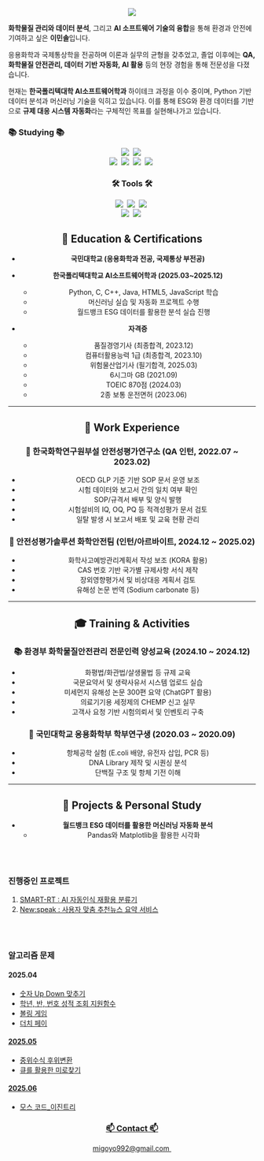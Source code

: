 <div align= "center">
    <img src="https://capsule-render.vercel.app/api?type=rounded&color=90b5fe&height=120&text=Minsol%20Lee&animation=&fontColor=ffffff&fontSize=60" />
    </div>

**화학물질 관리와 데이터 분석**, 그리고 **AI 소프트웨어 기술의 융합**을 통해 환경과 안전에 기여하고 싶은 **이민솔**입니다.

응용화학과 국제통상학을 전공하며 이론과 실무의 균형을 갖추었고, 졸업 이후에는 **QA, 화학물질 안전관리, 데이터 기반 자동화, AI 활용** 등의 현장 경험을 통해 전문성을 다졌습니다.

현재는 **한국폴리텍대학 AI소프트웨어학과** 하이테크 과정을 이수 중이며, Python 기반 데이터 분석과 머신러닝 기술을 익히고 있습니다. 이를 통해 ESG와 환경 데이터를 기반으로 **규제 대응 시스템 자동화**라는 구체적인 목표를 실현해나가고 있습니다.


    
<h3>📚 Studying 📚</h3>
<div align="center">
  <img src="https://img.shields.io/badge/javascript-F7DF1E.svg?style=for-the-badge&logo=javascript&logoColor=20232a" />&nbsp
  <img src="https://img.shields.io/badge/html5-E34F26.svg?style=for-the-badge&logo=html5&logoColor=white" />&nbsp
  <br>
  <img src="https://img.shields.io/badge/python-3670A0?style=for-the-badge&logo=python&logoColor=ffdd54" />&nbsp
  <img src="https://img.shields.io/badge/pandas-150458.svg?style=for-the-badge&logo=pandas&logoColor=white" />&nbsp
  <img src="https://img.shields.io/badge/numpy-4d77cf.svg?style=for-the-badge&logo=numpy&logoColor=white" />&nbsp
  <img src="https://img.shields.io/badge/Matplotlib-11557c.svg?style=for-the-badge&logo=Matplotlib&logoColor=white" />&nbsp

<br>

<h3>🛠 Tools 🛠</h3>
<div align="center">
  <img src="https://img.shields.io/badge/git-F05033.svg?style=for-the-badge&logo=git&logoColor=white" />&nbsp
  <img src="https://img.shields.io/badge/github-181717.svg?style=for-the-badge&logo=github&logoColor=white" />&nbsp
  <img src="https://img.shields.io/badge/Notion-F3F3F3.svg?style=for-the-badge&logo=notion&logoColor=black" />&nbsp
  <br>
  <img src="https://img.shields.io/badge/VSCode-2C2C32.svg?style=for-the-badge&logo=visual-studio-code&logoColor=22ABF3" />&nbsp
  <img src="https://img.shields.io/badge/jupyter-2C2C32.svg?style=for-the-badge&logo=jupyter&logoColor=F37726" />&nbsp
<!--   <img src="https://img.shields.io/badge/Colab-2C2C32.svg?style=for-the-badge&logo=googlecolab&logoColor=F9AB00" />&nbsp -->
</div>

## 🧪 Education & Certifications

- **국민대학교 (응용화학과 전공, 국제통상 부전공)**  

- **한국폴리텍대학교 AI소프트웨어학과 (2025.03~2025.12)**  
  - Python, C, C++, Java, HTML5, JavaScript 학습  
  - 머신러닝 실습 및 자동화 프로젝트 수행  
  - 월드뱅크 ESG 데이터를 활용한 분석 실습 진행

- **자격증**
  - 품질경영기사 (최종합격, 2023.12)
  - 컴퓨터활용능력 1급 (최종합격, 2023.10)
  - 위험물산업기사 (필기합격, 2025.03)
  - 6시그마 GB (2021.09)
  - TOEIC 870점 (2024.03)
  - 2종 보통 운전면허 (2023.06)

---

## 💼 Work Experience

### 🔬 한국화학연구원부설 안전성평가연구소 (QA 인턴, 2022.07 ~ 2023.02)
- OECD GLP 기준 기반 SOP 문서 운영 보조
- 시험 데이터와 보고서 간의 일치 여부 확인
- SOP/규격서 배부 및 양식 발행
- 시험설비의 IQ, OQ, PQ 등 적격성평가 문서 검토
- 일탈 발생 시 보고서 배포 및 교육 현황 관리

### 🧪 안전성평가솔루션 화학안전팀 (인턴/아르바이트, 2024.12 ~ 2025.02)
- 화학사고예방관리계획서 작성 보조 (KORA 활용)
- CAS 번호 기반 국가별 규제사항 서식 제작
- 장외영향평가서 및 비상대응 계획서 검토
- 유해성 논문 번역 (Sodium carbonate 등)

---

## 🎓 Training & Activities

### 📚 환경부 화학물질안전관리 전문인력 양성교육 (2024.10 ~ 2024.12)
- 화평법/화관법/살생물법 등 규제 교육
- 국문요약서 및 생략사유서 시스템 업로드 실습
- 미세먼지 유해성 논문 300편 요약 (ChatGPT 활용)
- 의료기기용 세정제의 CHEMP 신고 실무
- 고객사 요청 기반 시험의뢰서 및 인벤토리 구축

### 🧬 국민대학교 응용화학부 학부연구생 (2020.03 ~ 2020.09)
- 항체공학 실험 (E.coli 배양, 유전자 삽입, PCR 등)
- DNA Library 제작 및 시퀀싱 분석
- 단백질 구조 및 항체 기전 이해

---

## 🧩 Projects & Personal Study

- **월드뱅크 ESG 데이터를 활용한 머신러닝 자동화 분석**
  - Pandas와 Matplotlib을 활용한 시각화


<br>
<br>
<h3 align="left">진행중인 프로젝트</h3>
<ol align="left">
<li><a href="https://github.com/MintsaIt/Smart-RT">SMART-RT : AI 자동인식 재활용 분류기</li>
<li><a href="">New:speak : 사용자 맞춤 추천뉴스 요약 서비스 </a></li>

</ol>
<br>
<br>
<h3 align="left">알고리즘 문제</h3>
<h4 align="left">   2025.04</h4>
<ul align="left">
<li><a href="https://github.com/MintsaIt/Algorithm/blob/Polytech-AI-software-class/UpDown_%EA%B2%8C%EC%9E%84.ipynb">숫자 Up Down 맞추기</li>
<li><a href="https://github.com/MintsaIt/Mintport/blob/Polytech-AI-software-class/%EC%9D%B4%EB%AF%BC%EC%86%94_%EC%84%B1%EC%A0%81%EC%9E%85%EB%A0%A5_class%ED%99%9C%EC%9A%A9.ipynb">학년, 반, 번호 성적 조회 지원함수</a></li>
<li><a href="https://github.com/MintsaIt/Mintport/blob/Polytech-AI-software-class/%EC%9D%B4%EB%AF%BC%EC%86%94_%EB%B3%BC%EB%A7%81%EA%B2%8C%EC%9E%84_Class%ED%99%9C%EC%9A%A9_250416.ipynb">볼링 게임</a></li>
<li><a href="https://github.com/MintsaIt/Algorithm/blob/main/(%EC%9D%B4%EB%AF%BC%EC%86%94)%EB%8D%94%EC%B9%98%ED%8E%98%EC%9D%B4_250416.ipynb">더치 페이</li>
</ul>

<h4 align="left">   2025.05</h4>
<ul align="left">
<li><a href="https://github.com/MintsaIt/Algorithm/blob/Polytech-AI-software-class/%EC%9D%B4%EB%AF%BC%EC%86%94_%EC%A4%91%EC%9C%84%EC%88%98%EC%8B%9D_%ED%9B%84%EC%9C%84%EC%A0%84%ED%99%98%ED%95%A8%EC%88%98.ipynb">중위수식 후위변환</li>
<li><a href="https://github.com/MintsaIt/Algorithm/blob/Polytech-AI-software-class/%EC%9D%B4%EB%AF%BC%EC%86%94_%EB%AF%B8%EB%A1%9C%EC%B0%BE%EA%B8%B0_250512.ipynb">큐를 활용한 미로찾기</li>
</ul>

<h4 align="left">   2025.06</h4>
<ul align="left">
<li><a href="https://github.com/MintsaIt/Algorithm/blob/main/%EB%AA%A8%EC%8A%A4_%EC%BD%94%EB%93%9C_%ED%8A%B8%EB%A6%AC%EA%B5%AC%EC%A1%B0_250603_%EC%9D%B4%EB%AF%BC%EC%86%94.ipynb">모스 코드_이진트리</li>
</ul>



<h3 align="center">📫 Contact 📫</h3>
<div align="center">
  <a href="Blog yet">
    
  </a>
  <a href="mailto:migoyo992@gmail.com">
    migoyo992@gmail.com&nbsp
  </a>
</div>

